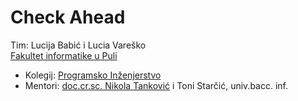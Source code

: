 # Check Ahead

Tim: Lucija Babić i Lucia Vareško <br />
[Fakultet informatike u Puli](https://fipu.unipu.hr/)
* Kolegij: [Programsko Inženjerstvo](https://www.notion.so/Kontakt-stranica-875574d1b92248b1a8e90dae52cd29a9)
* Mentori: [doc.cr.sc. Nikola Tanković](https://www.notion.so/Kontakt-stranica-875574d1b92248b1a8e90dae52cd29a9) i Toni Starčić, univ.bacc. inf.


